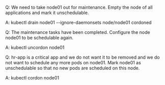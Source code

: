Q: We need to take node01 out for maintenance. Empty the node of all applications and mark it unschedulable.

A: kubectl drain node01 --ignore-daemonsets
node/node01 cordoned

Q: The maintenance tasks have been completed. Configure the node node01 to be schedulable again.

A: kubectl uncordon node01


Q: 
hr-app is a critical app and we do not want it to be removed and we do not want to schedule any more pods on node01.
Mark node01 as unschedulable so that no new pods are scheduled on this node.

A: kubectl cordon node01